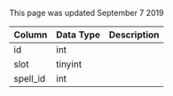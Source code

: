 This page was updated September 7 2019

| Column   | Data Type | Description |
| -------- | --------- | ----------- |
| id       | int       |             |
| slot     | tinyint   |             |
| spell_id | int       |             |